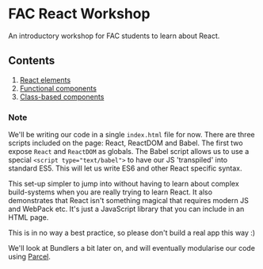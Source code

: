 # FAC React Workshop

An introductory workshop for FAC students to learn about React.

## Contents

1. [React elements](/01-dom-begone)
2. [Functional components](/02-component-proponent)
3. [Class-based components](/03-surpass-with-class)

### Note

We'll be writing our code in a single `index.html` file for now. There are three scripts included on the page: React, ReactDOM and Babel. The first two expose `React` and `ReactDOM` as globals. The Babel script allows us to use a special `<script type="text/babel">` to have our JS 'transpiled' into standard ES5. This will let us write ES6 and other React specific syntax.

This set-up simpler to jump into without having to learn about complex build-systems when you are really trying to learn React. It also demonstrates that React isn't something magical that requires modern JS and WebPack etc. It's just a JavaScript library that you can include in an HTML page.

This is in no way a best practice, so please don't build a real app this way :)

We'll look at Bundlers a bit later on, and will eventually modularise our code using [Parcel](http://parceljs.org/).
